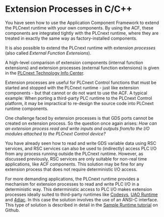 # Extension Processes in C/C++

You have seen how to use the Application Component Framework to extend the PLCnext runtime with your own components. By using the ACF, these components are integrated tightly with the PLCnext runtime, where they are treated in exactly the same way as factory-installed components.

It is also possible to extend the PLCnext runtime with extension *processes* (also called *External Function Extensions*).

A high-level comparison of extension components (internal function extensions) and extension processes (external function extensions) is given in the [PLCnext Technology Info Center][comparison].

Extension processes are useful for PLCnext Control functions that must be started and stopped with the PLCnext runtime - just like extension components - but that cannot or do not want to use the ACF. A typical example: When porting a third-party PLC runtime to the PLCnext Control platform, it may be impractical to re-design the source code into PLCnext runtime components.

One challenge faced by extension processes is that GDS ports cannot be created on extension process. So the question once again arises: *How can an extension process read and write inputs and outputs from/to the I/O modules attached to the PLCnext Control device?*

You have already seen how to read and write GDS variable data using RSC services, and RSC services can also be used to (indirectly) access PLC I/O from any process running outside the PLCnext runtime. However, as discussed previously, RSC services are only suitable for non-real time applications, like ACF components. This solution may be fine for any extension process that does not require deterministic I/O access.

For more demanding applications, the PLCnext runtime provides a mechanism for extension processes to read and write PLC I/O in a deterministic way. This deterministic access to PLC I/O makes extension processes ideally suited to third-party runtimes like [Codesys][codesys], [UAO Runtime][uao] and [4diac][4diac]. In this case the solution involves the use of an ANSI-C interface. This type of solution is described in detail in the [Sample Runtime tutorial][sample-runtime] on Github.

<!--
TODO:

* (Add an extra step to Sample Runtime - just start the process, don't start the ANSI-C components).
* Answer questions from Jan-Willem about the block diagram - draw on earlier chapters.
-->

[comparison]: https://www.plcnext.help/te/PLCnext_Runtime/Function_extensions_for_internal_processes.htm
[codesys]: https://www.plcnextstore.com/permalinks/apps/latest/60002172000052
[uao]: https://www.plcnextstore.com/permalinks/apps/latest/60002172000692
[4diac]: https://www.eclipse.org/4diac/en_rte.php
[sample-runtime]: https://github.com/PLCnext/SampleRuntime
